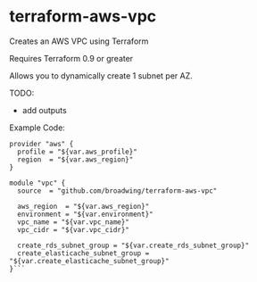 # terraform-aws-vpc
Creates an AWS VPC using Terraform

Requires Terraform 0.9 or greater

Allows you to dynamically create 1 subnet per AZ.

TODO:
* add outputs

Example Code:

```
provider "aws" {
  profile = "${var.aws_profile}"
  region  = "${var.aws_region}"
}

module "vpc" {
  source  = "github.com/broadwing/terraform-aws-vpc"

  aws_region  = "${var.aws_region}"
  environment = "${var.environment}"
  vpc_name = "${var.vpc_name}"
  vpc_cidr = "${var.vpc_cidr}"

  create_rds_subnet_group = "${var.create_rds_subnet_group}"
  create_elasticache_subnet_group = "${var.create_elasticache_subnet_group}"
}```